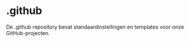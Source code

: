 # .github

De .github repository bevat standaardinstellingen en templates voor onze GitHub-projecten.